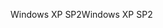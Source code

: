 <span data-ttu-id="4d0bd-101">Windows XP SP2</span><span class="sxs-lookup"><span data-stu-id="4d0bd-101">Windows XP SP2</span></span>